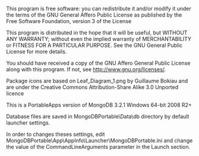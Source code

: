 This program is free software: you can redistribute it and/or modify
it under the terms of the GNU General Affero Public License as published 
by the Free Software Foundation, version 3 of the License

This program is distributed in the hope that it will be useful,
but WITHOUT ANY WARRANTY; without even the implied warranty of
MERCHANTABILITY or FITNESS FOR A PARTICULAR PURPOSE.  See the
GNU General Public License for more details.

You should have received a copy of the GNU Affero General Public License
along with this program.  If not, see <http://www.gnu.org/licenses/>.


Package icons are based on Leaf_Diagram_1.png by Guillaume Bokiau and 
are under the Creative Commons Attribution-Share Alike 3.0 Unported licence

This is a PortableApps version of MongoDB 3.2.1 Windows 64-bit 2008 R2+

Database files are saved in MongoDBPortable\Data\db directory by default launcher settings.

In order to changes theses settings,
edit MongoDBPortable\App\AppInfo\Launcher\MongoDBPortable.ini
and change the value of the CommandLineArguments parameter in the Launch section.
